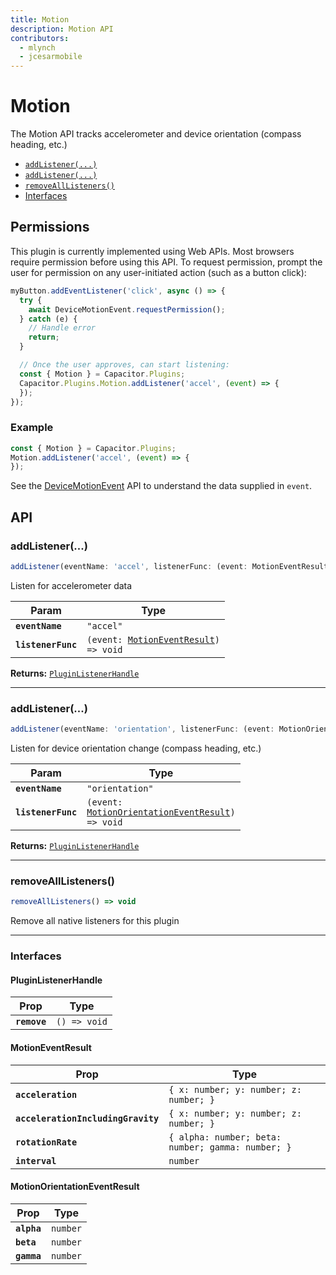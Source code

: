 ```yaml
---
title: Motion
description: Motion API
contributors:
  - mlynch
  - jcesarmobile
---
```


<plugin-platforms platforms="pwa,ios,android"></plugin-platforms>

# Motion

The Motion API tracks accelerometer and device orientation (compass heading, etc.)

<docgen-index>

* [`addListener(...)`](#addlistener)
* [`addListener(...)`](#addlistener)
* [`removeAllListeners()`](#removealllisteners)
* [Interfaces](#interfaces)

</docgen-index>

## Permissions

This plugin is currently implemented using Web APIs. Most browsers require permission before using this API. To request permission, prompt the user for permission on any user-initiated action (such as a button click):

```typescript
myButton.addEventListener('click', async () => {
  try {
    await DeviceMotionEvent.requestPermission();
  } catch (e) {
    // Handle error
    return;
  }

  // Once the user approves, can start listening:
  const { Motion } = Capacitor.Plugins;
  Capacitor.Plugins.Motion.addListener('accel', (event) => {
  });
});
```

### Example

```typescript
const { Motion } = Capacitor.Plugins;
Motion.addListener('accel', (event) => {
});
```

See the [DeviceMotionEvent](https://developer.mozilla.org/en-US/docs/Web/API/DeviceMotionEvent) API to understand the data supplied in `event`.

## API

<docgen-api>
<!--Update the source file JSDoc comments and rerun docgen to update the docs below-->

### addListener(...)

```typescript
addListener(eventName: 'accel', listenerFunc: (event: MotionEventResult) => void) => PluginListenerHandle
```

Listen for accelerometer data

| Param              | Type                                                                                |
| ------------------ | ----------------------------------------------------------------------------------- |
| **`eventName`**    | <code>"accel"</code>                                                                |
| **`listenerFunc`** | <code>(event: <a href="#motioneventresult">MotionEventResult</a>) =&gt; void</code> |

**Returns:** <code><a href="#pluginlistenerhandle">PluginListenerHandle</a></code>

--------------------


### addListener(...)

```typescript
addListener(eventName: 'orientation', listenerFunc: (event: MotionOrientationEventResult) => void) => PluginListenerHandle
```

Listen for device orientation change (compass heading, etc.)

| Param              | Type                                                                                                      |
| ------------------ | --------------------------------------------------------------------------------------------------------- |
| **`eventName`**    | <code>"orientation"</code>                                                                                |
| **`listenerFunc`** | <code>(event: <a href="#motionorientationeventresult">MotionOrientationEventResult</a>) =&gt; void</code> |

**Returns:** <code><a href="#pluginlistenerhandle">PluginListenerHandle</a></code>

--------------------


### removeAllListeners()

```typescript
removeAllListeners() => void
```

Remove all native listeners for this plugin

--------------------


### Interfaces


#### PluginListenerHandle

| Prop         | Type                       |
| ------------ | -------------------------- |
| **`remove`** | <code>() =&gt; void</code> |


#### MotionEventResult

| Prop                               | Type                                                         |
| ---------------------------------- | ------------------------------------------------------------ |
| **`acceleration`**                 | <code>{ x: number; y: number; z: number; }</code>            |
| **`accelerationIncludingGravity`** | <code>{ x: number; y: number; z: number; }</code>            |
| **`rotationRate`**                 | <code>{ alpha: number; beta: number; gamma: number; }</code> |
| **`interval`**                     | <code>number</code>                                          |


#### MotionOrientationEventResult

| Prop        | Type                |
| ----------- | ------------------- |
| **`alpha`** | <code>number</code> |
| **`beta`**  | <code>number</code> |
| **`gamma`** | <code>number</code> |

</docgen-api>

